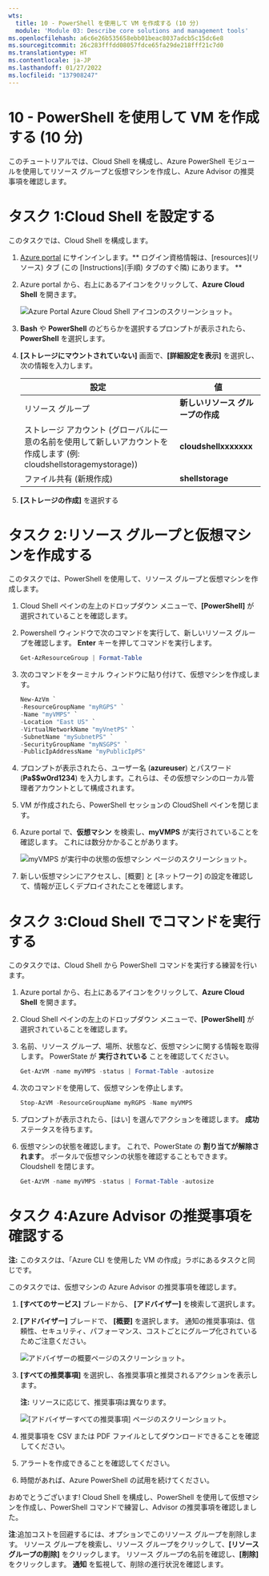 ```yaml
---
wts:
  title: 10 - PowerShell を使用して VM を作成する (10 分)
  module: 'Module 03: Describe core solutions and management tools'
ms.openlocfilehash: a6c6e26b535658ebb01beac8037adcb5c15dc6e8
ms.sourcegitcommit: 26c283fffdd08057fdce65fa29de218fff21c7d0
ms.translationtype: HT
ms.contentlocale: ja-JP
ms.lasthandoff: 01/27/2022
ms.locfileid: "137908247"
---
```

# <a name="10---create-a-vm-with-powershell-10-min"></a>10 - PowerShell を使用して VM を作成する (10 分)

このチュートリアルでは、Cloud Shell を構成し、Azure PowerShell モジュールを使用してリソース グループと仮想マシンを作成し、Azure Advisor の推奨事項を確認します。 

# <a name="task-1-configure-the-cloud-shell"></a>タスク 1:Cloud Shell を設定する 

このタスクでは、Cloud Shell を構成します。 

1. [Azure portal](https://portal.azure.com) にサインインします。** ログイン資格情報は、[resources]\(リソース\) タブ (この [Instructions]\(手順\) タブのすぐ隣) にあります。 **
2. Azure portal から、右上にあるアイコンをクリックして、**Azure Cloud Shell** を開きます。

    ![Azure Portal Azure Cloud Shell アイコンのスクリーンショット。](../images/1002.png)

3. **Bash** や **PowerShell** のどちらかを選択するプロンプトが表示されたら、**PowerShell** を選択します。

4. **[ストレージにマウントされていない]** 画面で、**[詳細設定を表示]** を選択し、次の情報を入力します。

    | 設定 | 値 |
    |  -- | -- |
    | リソース グループ | **新しいリソース グループの作成** |
    | ストレージ アカウント (グローバルに一意の名前を使用して新しいアカウントを作成します (例: cloudshellstoragemystorage)) | **cloudshellxxxxxxx** |
    | ファイル共有 (新規作成) | **shellstorage** |

5. **[ストレージの作成]** を選択する

# <a name="task-2-create-a-resource-group-and-virtual-machine"></a>タスク 2:リソース グループと仮想マシンを作成する

このタスクでは、PowerShell を使用して、リソース グループと仮想マシンを作成します。  

1. Cloud Shell ペインの左上のドロップダウン メニューで、**[PowerShell]** が選択されていることを確認します。

2. Powershell ウィンドウで次のコマンドを実行して、新しいリソース グループを確認します。 **Enter** キーを押してコマンドを実行します。

    ```PowerShell
    Get-AzResourceGroup | Format-Table
    ```

3. 次のコマンドをターミナル ウィンドウに貼り付けて、仮想マシンを作成します。 

    ```PowerShell
    New-AzVm `
    -ResourceGroupName "myRGPS" `
    -Name "myVMPS" `
    -Location "East US" `
    -VirtualNetworkName "myVnetPS" `
    -SubnetName "mySubnetPS" `
    -SecurityGroupName "myNSGPS" `
    -PublicIpAddressName "myPublicIpPS"
    ```
    
4. プロンプトが表示されたら、ユーザー名 (**azureuser**) とパスワード (**Pa$$w0rd1234**) を入力します。これらは、その仮想マシンのローカル管理者アカウントとして構成されます。

5. VM が作成されたら、PowerShell セッションの CloudShell ペインを閉じます。

6. Azure portal で、**仮想マシン** を検索し、**myVMPS** が実行されていることを確認します。 これには数分かかることがあります。

    ![myVMPS が実行中の状態の仮想マシン ページのスクリーンショット。](../images/1001.png)

7. 新しい仮想マシンにアクセスし、[概要] と [ネットワーク] の設定を確認して、情報が正しくデプロイされたことを確認します。 

# <a name="task-3-execute-commands-in-the-cloud-shell"></a>タスク 3:Cloud Shell でコマンドを実行する

このタスクでは、Cloud Shell から PowerShell コマンドを実行する練習を行います。 

1. Azure portal から、右上にあるアイコンをクリックして、**Azure Cloud Shell** を開きます。

2. Cloud Shell ペインの左上のドロップダウン メニューで、**[PowerShell]** が選択されていることを確認します。

3. 名前、リソース グループ、場所、状態など、仮想マシンに関する情報を取得します。 PowerState が **実行されている** ことを確認してください。

    ```PowerShell
    Get-AzVM -name myVMPS -status | Format-Table -autosize
    ```

4. 次のコマンドを使用して、仮想マシンを停止します。 

    ```PowerShell
    Stop-AzVM -ResourceGroupName myRGPS -Name myVMPS
    ```
5. プロンプトが表示されたら、[はい] を選んでアクションを確認します。 **成功** ステータスを待ちます。

6. 仮想マシンの状態を確認します。 これで、PowerState の **割り当てが解除されます**。 ポータルで仮想マシンの状態を確認することもできます。 Cloudshell を閉じます。

    ```PowerShell
    Get-AzVM -name myVMPS -status | Format-Table -autosize
    ```

# <a name="task-4-review-azure-advisor-recommendations"></a>タスク 4:Azure Advisor の推奨事項を確認する

**注:** このタスクは、「Azure CLI を使用した VM の作成」ラボにあるタスクと同じです。 

このタスクでは、仮想マシンの Azure Advisor の推奨事項を確認します。 

1. **[すべてのサービス]** ブレードから、 **[アドバイザー]** を検索して選択します。 

2. **[アドバイザー]** ブレードで、 **[概要]** を選択します。 通知の推奨事項は、信頼性、セキュリティ、パフォーマンス、コストごとにグループ化されているためご注意ください。 

    ![アドバイザーの概要ページのスクリーンショット。 ](../images/1003.png)

3. **[すべての推奨事項]** を選択し、各推奨事項と推奨されるアクションを表示します。 

    **注:**  リソースに応じて、推奨事項は異なります。 

    ![[アドバイザーすべての推奨事項] ページのスクリーンショット。 ](../images/1004.png)

4. 推奨事項を CSV または PDF ファイルとしてダウンロードできることを確認してください。 

5. アラートを作成できることを確認してください。 

6. 時間があれば、Azure PowerShell の試用を続けてください。 

おめでとうございます! Cloud Shell を構成し、PowerShell を使用して仮想マシンを作成し、PowerShell コマンドで練習し、Advisor の推奨事項を確認しました。

**注**:追加コストを回避するには、オプションでこのリソース グループを削除します。 リソース グループを検索し、リソース グループをクリックして、**[リソース グループの削除]** をクリックします。 リソース グループの名前を確認し、**[削除]** をクリックします。 **通知** を監視して、削除の進行状況を確認します。
